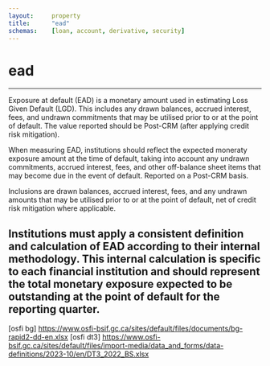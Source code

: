 ```yaml
---
layout:     property
title:      "ead"
schemas:    [loan, account, derivative, security]
---
```


# ead

---

Exposure at default (EAD) is a monetary amount used in estimating Loss Given Default (LGD). This includes any drawn balances, accrued interest, fees, and undrawn commitments that may be utilised prior to or at the point of default. The value reported should be Post-CRM (after applying credit risk mitigation).

When measuring EAD, institutions should reflect the expected moneraty exposure amount at the time of default, taking into account any undrawn commitments, accrued interest, fees, and other off-balance sheet items that may become due in the event of default. Reported on a Post-CRM basis.

Inclusions are drawn balances, accrued interest, fees, and any undrawn amounts that may be utilised prior to or at the point of default, net of credit risk mitigation where applicable.

Institutions must apply a consistent definition and calculation of EAD according to their internal methodology. This internal calculation is specific to each financial institution and should represent the total monetary exposure expected to be outstanding at the point of default for the reporting quarter.
---

[osfi bg] https://www.osfi-bsif.gc.ca/sites/default/files/documents/bg-rapid2-dd-en.xlsx
[osfi dt3] https://www.osfi-bsif.gc.ca/sites/default/files/import-media/data_and_forms/data-definitions/2023-10/en/DT3_2022_BS.xlsx